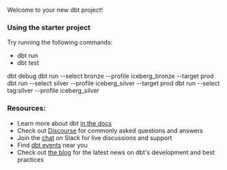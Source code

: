 Welcome to your new dbt project!

### Using the starter project

Try running the following commands:
- dbt run
- dbt test

dbt debug
dbt run --select bronze --profile iceberg_bronze --target prod
dbt run --select silver --profile iceberg_silver --target prod
dbt run --select tag:silver --profile iceberg_silver


### Resources:
- Learn more about dbt [in the docs](https://docs.getdbt.com/docs/introduction)
- Check out [Discourse](https://discourse.getdbt.com/) for commonly asked questions and answers
- Join the [chat](https://community.getdbt.com/) on Slack for live discussions and support
- Find [dbt events](https://events.getdbt.com) near you
- Check out [the blog](https://blog.getdbt.com/) for the latest news on dbt's development and best practices
